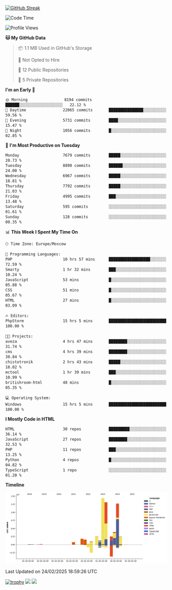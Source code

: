 [![GitHub Streak](https://github-readme-streak-stats.herokuapp.com/?user=yogik10)](https://git.io/streak-stats)
<!--START_SECTION:waka-->
![Code Time](http://img.shields.io/badge/Code%20Time-1%2C162%20hrs%2016%20mins-blue)

![Profile Views](http://img.shields.io/badge/Profile%20Views-0-blue)

**🐱 My GitHub Data** 

> 📦 1.1 MB Used in GitHub's Storage 
 > 
> 🚫 Not Opted to Hire
 > 
> 📜 12 Public Repositories 
 > 
> 🔑 5 Private Repositories 
 > 
**I'm an Early 🐤** 

```text
🌞 Morning                8194 commits        ██████░░░░░░░░░░░░░░░░░░░   22.12 % 
🌆 Daytime                22065 commits       ███████████████░░░░░░░░░░   59.56 % 
🌃 Evening                5731 commits        ████░░░░░░░░░░░░░░░░░░░░░   15.47 % 
🌙 Night                  1056 commits        █░░░░░░░░░░░░░░░░░░░░░░░░   02.85 % 
```
📅 **I'm Most Productive on Tuesday** 

```text
Monday                   7679 commits        █████░░░░░░░░░░░░░░░░░░░░   20.73 % 
Tuesday                  8890 commits        ██████░░░░░░░░░░░░░░░░░░░   24.00 % 
Wednesday                6967 commits        █████░░░░░░░░░░░░░░░░░░░░   18.81 % 
Thursday                 7792 commits        █████░░░░░░░░░░░░░░░░░░░░   21.03 % 
Friday                   4995 commits        ███░░░░░░░░░░░░░░░░░░░░░░   13.48 % 
Saturday                 595 commits         ░░░░░░░░░░░░░░░░░░░░░░░░░   01.61 % 
Sunday                   128 commits         ░░░░░░░░░░░░░░░░░░░░░░░░░   00.35 % 
```


📊 **This Week I Spent My Time On** 

```text
🕑︎ Time Zone: Europe/Moscow

💬 Programming Languages: 
PHP                      10 hrs 57 mins      ██████████████████░░░░░░░   72.59 % 
Smarty                   1 hr 32 mins        ███░░░░░░░░░░░░░░░░░░░░░░   10.24 % 
JavaScript               53 mins             █░░░░░░░░░░░░░░░░░░░░░░░░   05.88 % 
CSS                      51 mins             █░░░░░░░░░░░░░░░░░░░░░░░░   05.67 % 
HTML                     27 mins             █░░░░░░░░░░░░░░░░░░░░░░░░   03.09 % 

🔥 Editors: 
PhpStorm                 15 hrs 5 mins       █████████████████████████   100.00 % 

🐱‍💻 Projects: 
aveza                    4 hrs 47 mins       ████████░░░░░░░░░░░░░░░░░   31.74 % 
cms                      4 hrs 39 mins       ████████░░░░░░░░░░░░░░░░░   30.84 % 
chistotronik             2 hrs 43 mins       █████░░░░░░░░░░░░░░░░░░░░   18.02 % 
mctool                   1 hr 39 mins        ███░░░░░░░░░░░░░░░░░░░░░░   10.99 % 
britishroom-html         48 mins             █░░░░░░░░░░░░░░░░░░░░░░░░   05.35 % 

💻 Operating System: 
Windows                  15 hrs 5 mins       █████████████████████████   100.00 % 
```

**I Mostly Code in HTML** 

```text
HTML                     30 repos            █████████░░░░░░░░░░░░░░░░   36.14 % 
JavaScript               27 repos            ████████░░░░░░░░░░░░░░░░░   32.53 % 
PHP                      11 repos            ███░░░░░░░░░░░░░░░░░░░░░░   13.25 % 
Python                   4 repos             █░░░░░░░░░░░░░░░░░░░░░░░░   04.82 % 
TypeScript               1 repo              ░░░░░░░░░░░░░░░░░░░░░░░░░   01.20 % 
```



**Timeline**

![Lines of Code chart](https://raw.githubusercontent.com/Yogik10/Yogik10/main/assets/bar_graph.png)


 Last Updated on 24/02/2025 18:59:26 UTC
<!--END_SECTION:waka-->
[![trophy](https://github-profile-trophy.vercel.app/?username=yogik10)](https://github.com/ryo-ma/github-profile-trophy)
![](https://github-profile-summary-cards.vercel.app/api/cards/profile-details?username=yogik10&theme=solarized_dark)
![](https://github-profile-summary-cards.vercel.app/api/cards/most-commit-language?username=yogik10&theme=solarized_dark)


